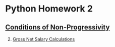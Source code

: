 # Python Homework 2
## [Conditions of Non-Progressivity]([https://github.com/domms2057/PythonProjectEx1New/blob/main/Ex.1.py](https://github.com/domms2057/Homework2/blob/main/Homework2.py))
2. [Gross Net Salary Calculations]([https://github.com/domms2057/PythonProjectEx1New/blob/main/Ex.1.py](https://github.com/domms2057/Homework2/blob/main/Homework2.py))
